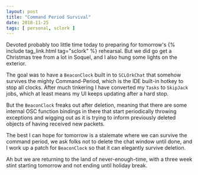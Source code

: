 ```yaml
---
layout: post
title: "Command Period Survival"
date: 2018-11-25
tags: [ personal, sclork ]
---
```


Devoted probably too little time today to preparing for tomorrow's
{% include tag_link.html tag="sclork" %} rehearsal. But we did go get a
Christmas tree from a lot in Soquel, and I also hung some lights on the
exterior.

The goal was to have a `BeaconClock` built in to `SCLOrkChat` that somehow
survives the mighty Command-Period, which is the IDE built-in hotkey to stop all
clocks. After much tinkering I have converted my `Tasks` to `SkipJack` jobs,
which at least means my UI keeps updating after a hard stop.

But the `BeaconClock` freaks out after deletion, meaning that there are some
internal OSC function bindings in there that start periodically throwing
exceptions and wigging out as it is trying to inform previously deleted objects
of having received new packets.

The best I can hope for tomorrow is a stalemate where we can survive the command
period, we ask folks not to delete the chat window until done, and I work up a
patch for `BeaconClock` so that it can elegantly survive deletion.

Ah but we are returning to the land of never-enough-time, with a three week
stint starting tomorrow and not ending until holiday break.
